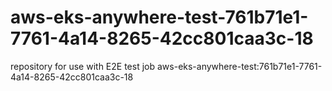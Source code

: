 # aws-eks-anywhere-test-761b71e1-7761-4a14-8265-42cc801caa3c-18
repository for use with E2E test job aws-eks-anywhere-test:761b71e1-7761-4a14-8265-42cc801caa3c-18
